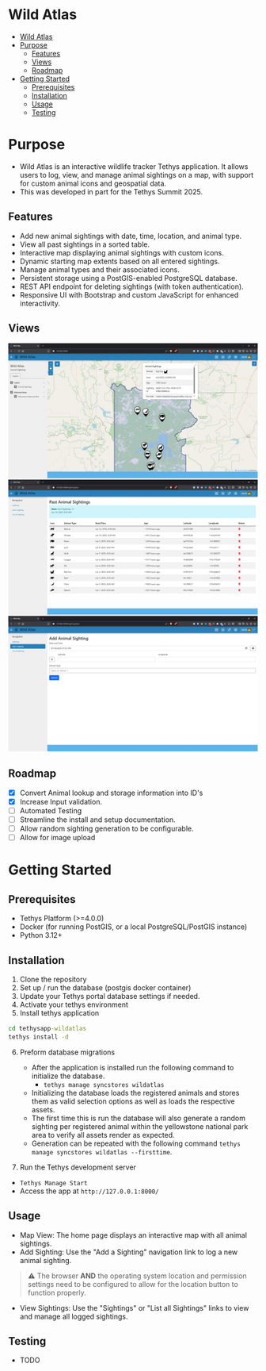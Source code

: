 # Wild Atlas
- [Wild Atlas](#wild-atlas)
- [Purpose](#purpose)
  - [Features](#features)
  - [Views](#views)
  - [Roadmap](#roadmap)
- [Getting Started](#getting-started)
  - [Prerequisites](#prerequisites)
  - [Installation](#installation)
  - [Usage](#usage)
  - [Testing](#testing)

# Purpose
- Wild Atlas is an interactive wildlife tracker Tethys application. It allows users to log, view, and manage animal sightings on a map, with support for custom animal icons and geospatial data.
- This was developed in part for the Tethys Summit 2025.

## Features
- Add new animal sightings with date, time, location, and animal type.
- View all past sightings in a sorted table.
- Interactive map displaying animal sightings with custom icons.
- Dynamic starting map extents based on all entered sightings.
- Manage animal types and their associated icons.
- Persistent storage using a PostGIS-enabled PostgreSQL database.
- REST API endpoint for deleting sightings (with token authentication).
- Responsive UI with Bootstrap and custom JavaScript for enhanced interactivity.

## Views
![Homepage](tethysapp-wildatlas/resources/Pin.jpg)
![Show Sightings](tethysapp-wildatlas/resources/ListSightings.jpg)
![New Sighting](tethysapp-wildatlas/resources/NewSighting.jpg)

## Roadmap
- [X] Convert Animal lookup and storage information into ID's 
- [X] Increase Input validation.
- [ ] Automated Testing
- [ ] Streamline the install and setup documentation.
- [ ] Allow random sighting generation to be configurable.
- [ ] Allow for image upload

# Getting Started
## Prerequisites
- Tethys Platform (>=4.0.0)
- Docker (for running PostGIS, or a local PostgreSQL/PostGIS instance)
- Python 3.12+

## Installation
1. Clone the repository
2. Set up / run the database (postgis docker container)
3. Update your Tethys portal database settings if needed.
4. Activate your tethys environment
5. Install tethys application

``` cmd
cd tethysapp-wildatlas
tethys install -d 
```

6. Preform database migrations
   - After the application is installed run the following command to initialize the database.
     - `tethys manage syncstores wildatlas`
   - Initializing the database loads the registered animals and stores them as valid selection options as well as loads the respective assets. 
   - The first time this is run the database will also generate a random sighting per registered animal within the yellowstone national park area to verify all assets render as expected.
   - Generation can be repeated with the following command `tethys manage syncstores wildatlas --firsttime`.

7. Run the Tethys development server
- `Tethys Manage Start`
- Access the app at `http://127.0.0.1:8000/`


## Usage
- Map View: The home page displays an interactive map with all animal sightings.
- Add Sighting: Use the "Add a Sighting" navigation link to log a new animal sighting.
> :warning: The browser **AND** the operating system location and permission settings need to be configured to allow for the location button to function properly.
- View Sightings: Use the "Sightings" or "List all Sightings" links to view and manage all logged sightings.

## Testing
- TODO
